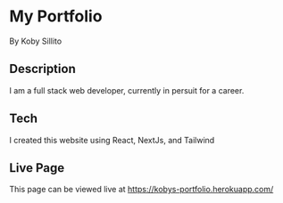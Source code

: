 # My Portfolio
By Koby Sillito

## Description

I am a full stack web developer, currently in persuit for a career.

## Tech
I created this website using React, NextJs, and Tailwind

## Live Page

This page can be viewed live at https://kobys-portfolio.herokuapp.com/
